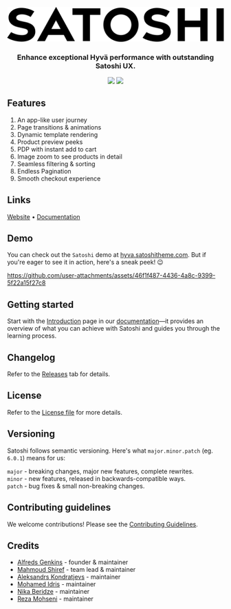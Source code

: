 [![Logo](logo.png)](https://www.satoshitheme.com/hyva)

<h3 align="center">Enhance exceptional Hyvä performance with outstanding Satoshi UX.</h3>

<p align="center">
  <img src="https://img.shields.io/github/last-commit/satoshiux/hyva">
  <img src="https://img.shields.io/github/license/satoshiux/hyva">
</p>

## Features

1. An app-like user journey
2. Page transitions & animations
3. Dynamic template rendering
4. Product preview peeks
5. PDP with instant add to cart
6. Image zoom to see products in detail
7. Seamless filtering & sorting
8. Endless Pagination
9. Smooth checkout experience

## Links

[Website](https://www.satoshitheme.com/hyva) • [Documentation](https://www.notion.so/scandiweb/Hyva-Satoshi-theme-documentation-1adc346d72c080ffb1b2faa454d6739d)

## Demo

You can check out the `Satoshi` demo at [hyva.satoshitheme.com](https://hyva.satoshitheme.com/). But if you're eager to see it in action, here's a sneak peek! 😉

https://github.com/user-attachments/assets/46f1f487-4436-4a8c-9399-5f22a15f27c8

## Getting started

Start with the [Introduction](https://www.notion.so/scandiweb/Introduction-1afc346d72c080909963c20e86b1e1a0) page in our [documentation](https://www.notion.so/scandiweb/Hyva-Satoshi-theme-documentation-1adc346d72c080ffb1b2faa454d6739d)—it provides an overview of what you can achieve with Satoshi and guides you through the learning process.

## Changelog

Refer to the [Releases](https://github.com/satoshiux/hyva/releases) tab for details.

## License

Refer to the [License file](https://github.com/satoshiux/hyva/blob/production/LICENSE.md) for more details.

## Versioning

Satoshi follows semantic versioning. Here's what `major.minor.patch` (eg. `6.0.1`) means for us:

`major` - breaking changes, major new features, complete rewrites.\
`minor` - new features, released in backwards-compatible ways.\
`patch` - bug fixes & small non-breaking changes.

## Contributing guidelines

We welcome contributions! Please see the [Contributing Guidelines](CONTRIBUTING.md).

## Credits

- [Alfreds Genkins](https://github.com/alfredsgenkins) - founder & maintainer
- [Mahmoud Shiref](https://github.com/SH1R3F) - team lead & maintainer
- [Aleksandrs Kondratjevs](https://github.com/AleksandrsKondratjevs) - maintainer
- [Mohamed Idris](https://github.com/edriso) - maintainer
- [Nika Beridze](https://github.com/nikaberidze1337) - maintainer
- [Reza Mohseni](https://github.com/reza-mohseni-1) - maintainer
